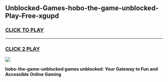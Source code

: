 
## Unblocked-Games-hobo-the-game-unblocked-Play-Free-xgupd
<h3>
<a href="https://premium76.site?title=hobo-the-game-unblocked&ref=22A">CLICK TO PLAY</a></h3>
<hr>

<h3>
<a href="https://premium76.site?title=hobo-the-game-unblocked&ref=22A">CLICK 2 PLAY</a>
  
</h3>

<a href="https://premium76.site?title=hobo-the-game-unblocked&ref=22A"><img src="https://clearcache.store/games.png"></a>


**hobo-the-game-unblocked games unblocked: Your Gateway to Fun and Accessible Online Gaming**
